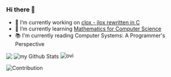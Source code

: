 ### Hi there 👋

- 🔭 I’m currently working on [clox - jlox rewritten in C](https://github.com/icebarf/clox-basic)
- 🌱 I’m currently learning [Mathematics for Computer Science](https://ocw.mit.edu/courses/6-042j-mathematics-for-computer-science-fall-2010/)
- 📚 I'm currently reading Computer Systems: A Programmer's Perspective

<img align="center" src="https://github-readme-streak-stats.herokuapp.com/?user=icebarf&theme=gotham">

<img align="center" src="https://github-readme-stats.vercel.app/api?username=icebarf&include_all_commits=false&count_private=true&show_icons=true&line_height=20&theme=gotham" alt="my Github Stats"/>

<img src="https://github-readme-stats.vercel.app/api/top-langs?username=icebarf&show_icons=true&locale=en&layout=compact&theme=gotham" alt="ovi" />

![Contribution](https://activity-graph.herokuapp.com/graph?username=icebarf&theme=gotham&hide_border=false&area=false)

<!--
**icebarf/icebarf** is a ✨ _special_ ✨ repository because its `README.md` (this file) appears on your GitHub profile.

Here are some ideas to get you started:

- 🔭 I’m currently working on ...
- 🌱 I’m currently learning ...
- 👯 I’m looking to collaborate on ...
- 🤔 I’m looking for help with ...
- 💬 Ask me about ...
- 📫 How to reach me: ...
- 😄 Pronouns: ...
- ⚡ Fun fact: ...
-->

